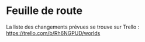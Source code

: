 # Feuille de route

La liste des changements prévues se trouve sur Trello : https://trello.com/b/Rh6NGPUD/worlds